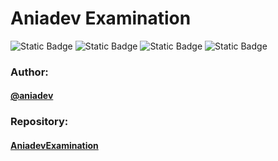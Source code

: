 # Aniadev Examination

![Static Badge](https://img.shields.io/badge/node-18.16.1-green)
![Static Badge](https://img.shields.io/badge/npm-9.5.1-8A2BE2)
![Static Badge](https://img.shields.io/badge/yarn-1.22.19-blue)
![Static Badge](https://img.shields.io/badge/vuejs-3.3.4-42B883)

### Author:
#### [@aniadev](https://github.com/aniadev)

### Repository:
#### [AniadevExamination](https://github.com/aniadev/test_vue3_01)

